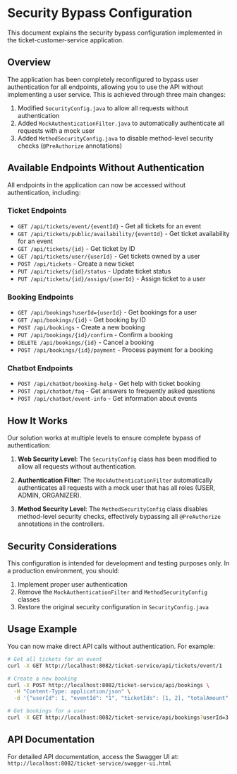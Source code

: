 # Security Bypass Configuration

This document explains the security bypass configuration implemented in the ticket-customer-service application.

## Overview

The application has been completely reconfigured to bypass user authentication for all endpoints, allowing you to use the API without implementing a user service. This is achieved through three main changes:

1. Modified `SecurityConfig.java` to allow all requests without authentication
2. Added `MockAuthenticationFilter.java` to automatically authenticate all requests with a mock user
3. Added `MethodSecurityConfig.java` to disable method-level security checks (`@PreAuthorize` annotations)

## Available Endpoints Without Authentication

All endpoints in the application can now be accessed without authentication, including:

### Ticket Endpoints
- `GET /api/tickets/event/{eventId}` - Get all tickets for an event
- `GET /api/tickets/public/availability/{eventId}` - Get ticket availability for an event
- `GET /api/tickets/{id}` - Get ticket by ID
- `GET /api/tickets/user/{userId}` - Get tickets owned by a user
- `POST /api/tickets` - Create a new ticket
- `PUT /api/tickets/{id}/status` - Update ticket status
- `PUT /api/tickets/{id}/assign/{userId}` - Assign ticket to a user

### Booking Endpoints
- `GET /api/bookings?userId={userId}` - Get bookings for a user
- `GET /api/bookings/{id}` - Get booking by ID
- `POST /api/bookings` - Create a new booking
- `PUT /api/bookings/{id}/confirm` - Confirm a booking
- `DELETE /api/bookings/{id}` - Cancel a booking
- `POST /api/bookings/{id}/payment` - Process payment for a booking

### Chatbot Endpoints
- `POST /api/chatbot/booking-help` - Get help with ticket booking
- `POST /api/chatbot/faq` - Get answers to frequently asked questions
- `POST /api/chatbot/event-info` - Get information about events

## How It Works

Our solution works at multiple levels to ensure complete bypass of authentication:

1. **Web Security Level**: The `SecurityConfig` class has been modified to allow all requests without authentication.

2. **Authentication Filter**: The `MockAuthenticationFilter` automatically authenticates all requests with a mock user that has all roles (USER, ADMIN, ORGANIZER).

3. **Method Security Level**: The `MethodSecurityConfig` class disables method-level security checks, effectively bypassing all `@PreAuthorize` annotations in the controllers.

## Security Considerations

This configuration is intended for development and testing purposes only. In a production environment, you should:

1. Implement proper user authentication
2. Remove the `MockAuthenticationFilter` and `MethodSecurityConfig` classes
3. Restore the original security configuration in `SecurityConfig.java`

## Usage Example

You can now make direct API calls without authentication. For example:

```bash
# Get all tickets for an event
curl -X GET http://localhost:8082/ticket-service/api/tickets/event/1

# Create a new booking
curl -X POST http://localhost:8082/ticket-service/api/bookings \
  -H "Content-Type: application/json" \
  -d '{"userId": 1, "eventId": "1", "ticketIds": [1, 2], "totalAmount": 5000.00}'

# Get bookings for a user
curl -X GET http://localhost:8082/ticket-service/api/bookings?userId=3
```

## API Documentation

For detailed API documentation, access the Swagger UI at:
`http://localhost:8082/ticket-service/swagger-ui.html`
